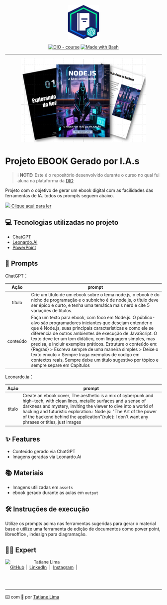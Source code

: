 <p align="center">
    <img width="100" src="./assets/banner.png">
</p>


<p align="center">
<a href="https://dio.me/"><img src="https://img.shields.io/badge/DIO-Course-28DA77?logo=youtube" alt="DIO - course"></a>
<a href="https://www.gnu.org/software/bash/" title="Go to Bash homepage"><img src="https://img.shields.io/badge/Prompt-Project-blue?logo=gnu-bash&amp;logoColor=white" alt="Made with Bash"></a></p>

-------


<p align="center">
<img 
    src="./assets/cover.png"
    width="400"  
/>
</p>

# Projeto EBOOK Gerado por I.A.s


 > ℹ️ **NOTE:** Este é o repositório desenvolvido durante o curso no qual fui aluna na plataforma da [DIO](https://dio.me)

Projeto com o objetivo de gerar um ebook digital com as facilidades das ferramentas de IA. todos os prompts
seguem abaixo.

<a href="https://github.com/felipeAguiarCode/prompts-recipe-to-create-a-ebook/blob/main/output/ebook%20-%20css%20jedi%20output.pdf" title="View PDF now"><img width="30" src="./assets/icon-ebook.avif"> Clique aqui para ler</a>


## 💻 Tecnologias utilizadas no projeto

- [ChatGPT](https://chat.openai.com/) 
- [Leonardo.Ai](https://leonardo.ai/)
- [PowerPoint](https://www.microsoft.com/en/microsoft-365/powerpoint)

## 🧠 Prompts


ChatGPT：

|   Ação   | prompt                                                                                                                                                                                                                                                                         |
| :------: | ------------------------------------------------------------------------------------------------------------------------------------------------------------------------------------------------------------------------------------------------------------------------------ |
|  título  | Crie um título de um ebook sobre o tema node.js, o ebook é do nicho de programação e o subnicho é de node.js, o título deve ser épico e curto, e tenha uma temática mais nerd e cite 5 variações de títulos.                  |
| conteúdo | Faça um texto para ebook, com foco em Node.js. O público-alvo são programadores iniciantes que desejam entender o que é Node.js, suas principais características e como ele se diferencia de outros ambientes de execução de JavaScript. O texto deve ter um tom didático, com linguagem simples, mas precisa, e incluir exemplos práticos. Estruture o conteúdo em: {Regras} > Escreva sempre de uma maneira simples  > Deixe o texto enxuto > Sempre traga exemplos de codigo em contextos reais, Sempre deixe um título sugestivo por tópico e sempre separe em Capítulos|


Leonardo.ia：

|  Ação  | prompt                                                                                 |
| :----: | -------------------------------------------------------------------------------------- |
| título |Create an ebook cover, The aesthetic is a mix of cyberpunk and high-tech, with clean lines, metallic surfaces and a sense of darkness and mystery, inviting the viewer to dive into a world of hacking and futuristic exploration.: Node.js: "The Art of the power of the backend behind the application"{rule}: I don't want any phrases or titles, just images |

## ✨ Features

- Conteúdo gerado via ChatGPT
- Imagens geradas via Leonardo.Ai

## 📚 Materiais

- Imagens utilizadas em `assets`
- ebook gerado durante as aulas em `output`

## 🛠️ Instruções de execução

Utilize os prompts acima nas ferramentas sugeridas para gerar o material base e utilize uma ferramenta de edição de documentos como power point, libreoffice , indesign para diagramação.

## 👨‍💻 Expert

<p>
    <img 
      align=left 
      margin=10 
      width=80 
      src="https://avatars.githubusercontent.com/u/87551768?v=4"
    />
    <p>&nbsp&nbsp&nbspTatiane Lima<br>
    &nbsp&nbsp&nbsp
    <a href="https://github.com/Tattianerl">
    GitHub</a>&nbsp;|&nbsp;
    <a href="https://www.linkedin.com/in/tati-lima85">LinkedIn</a>
&nbsp;|&nbsp;
    <a href="https://www.instagram.com/limatati1">
    Instagram</a>
&nbsp;|&nbsp;</p>
</p>
<br/><br/>
<p>

---

⌨️ com 💜 por [Tatiane Lima](https://github.com/Tattianerl)
